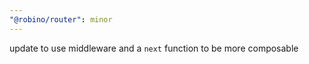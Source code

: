 ```yaml
---
"@robino/router": minor
---
```


update to use middleware and a `next` function to be more composable
